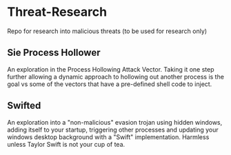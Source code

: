 # Threat-Research
Repo for research into malicious threats (to be used for research only)

## Sie Process Hollower
An exploration in the Process Hollowing Attack Vector.  Taking it one step further allowing a dynamic approach to hollowing out another process is the goal vs some of the vectors that have a pre-defined shell code to inject.

## Swifted
An exploration into a "non-malicious" evasion trojan using hidden windows, adding itself to your startup, triggering other processes and updating your windows desktop background with a "Swift" implementation.  Harmless unless Taylor Swift is not your cup of tea.
